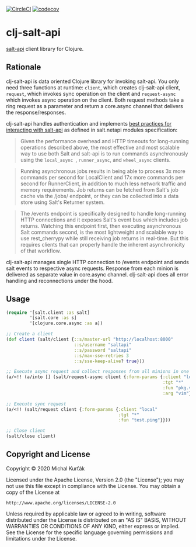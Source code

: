 [![CircleCI](https://circleci.com/gh/mkurtak/clj-salt-api.svg?style=shield)](https://circleci.com/gh/mkurtak/clj-salt-api)
[![codecov](https://codecov.io/gh/mkurtak/clj-salt-api/branch/master/graph/badge.svg)](https://codecov.io/gh/mkurtak/clj-salt-api)
# clj-salt-api

[salt-api](http://docs.saltstack.com/en/latest/ref/netapi/all/salt.netapi.rest_cherrypy.html#module-salt.netapi.rest_cherrypy.app) client library for Clojure.

## Rationale

clj-salt-api is data oriented Clojure library for invoking salt-api. You only need three functions at runtime: `client`, which creates clj-salt-api client, `request`, which invokes sync operation on the client and `request-async` which invokes async operation on the client. Both request methods take a ring request as a parameter and return a core.async channel that delivers the response/responses.

clj-salt-api handles authentication and implements [best practices for interacting with salt-api](https://docs.saltstack.com/en/latest/ref/netapi/all/salt.netapi.rest_cherrypy.html#best-practices) as defined in salt.netapi modules specification:

> Given the performance overhead and HTTP timeouts for long-running operations described above, the most effective and most scalable way to use both Salt and salt-api is to run commands asynchronously using the `local_async `, `runner_async`, and `wheel_async` clients.

> Running asynchronous jobs results in being able to process 3x more commands per second for LocalClient and 17x more commands per second for RunnerClient, in addition to much less network traffic and memory requirements. Job returns can be fetched from Salt's job cache via the /jobs/<jid> endpoint, or they can be collected into a data store using Salt's Returner system.

> The /events endpoint is specifically designed to handle long-running HTTP connections and it exposes Salt's event bus which includes job returns. Watching this endpoint first, then executing asynchronous Salt commands second, is the most lightweight and scalable way to use rest_cherrypy while still receiving job returns in real-time. But this requires clients that can properly handle the inherent asynchronicity of that workflow.

clj-salt-api manages single HTTP connection to /events endpoint and sends salt events to respective async requests. Response from each minion is delivered as separate value in core.async channel. clj-salt-api does all error handling and reconnections under the hood.

## Usage

```clojure
(require '[salt.client :as salt]
         '[salt.core :as s]
         '[clojure.core.async :as a])

;; Create a client
(def client (salt/client {::s/master-url "http://localhost:8000"
                          ::s/username "saltapi"
                          ::s/password "saltapi"
                          ::s/max-sse-retries 3
                          ::s/sse-keep-alive? true}))

;; Execute async request and collect responses from all minions in one vector
(a/<!! (a/into [] (salt/request-async client {:form-params {:client "local_async"
                                                            :tgt "*"
                                                            :fun "pkg.version"
                                                            :arg "vim"}})))

;; Execute sync request
(a/<!! (salt/request client {:form-params {:client "local"
                                           :tgt "*"
                                           :fun "test.ping"}}))

;; Close client
(salt/close client)
```

## Copyright and License

Copyright © 2020 Michal Kurťák

Licensed under the Apache License, Version 2.0 (the "License");
you may not use this file except in compliance with the License.
You may obtain a copy of the License at

    http://www.apache.org/licenses/LICENSE-2.0

Unless required by applicable law or agreed to in writing, software
distributed under the License is distributed on an "AS IS" BASIS,
WITHOUT WARRANTIES OR CONDITIONS OF ANY KIND, either express or implied.
See the License for the specific language governing permissions and
limitations under the License.
